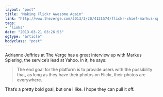 ```yaml
---
layout: "post"
title: "Making Flickr Awesome Again"
link: "http://www.theverge.com/2013/3/20/4121574/flickr-chief-markus-spiering-talks-photos-and-marissa-mayer"
tags: 
- "links"
date: "2013-03-21 03:26:53"
ogtype: "article"
bodyclass: "post"
---
```


Adrianne Jeffries at The Verge has a great interview up with Markus Spiering, the service’s lead at Yahoo. In it, he says:

> The end goal for the platform is to provide users with the possibility that, as long as they have their photos on Flickr, their photos are everywhere.

That’s a pretty bold goal, but one I like. I hope they can pull it off.